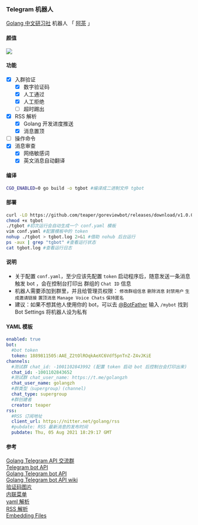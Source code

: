 ### Telegram 机器人
[Golang 中文研习社](https://t.me/golangzh) 机器人 「 [阿茶](https://t.me/GoReviewBot) 」  
#### 颜值
![](https://i.loli.net/2021/09/02/f8gjIGSHLdW1ebC.png)
#### 功能  
- [x] 入群验证  
    - [x] 数字验证码  
    - [x] 人工通过  
    - [x] 人工拒绝  
    - [ ] 超时踢出  
- [x] RSS 解析  
    - [x] Golang 开发进度推送  
    - [x] 消息置顶  
- [ ] 操作命令  
- [x] 消息审查  
    - [x] 网络敏感词  
    - [x] 英文消息自动翻译
#### 编译
```bash
CGO_ENABLED=0 go build -o tgbot #编译成二进制文件 tgbot
```
#### 部署
```bash
curl -LO https://github.com/teaper/goreviewbot/releases/download/v1.0.0/tgbot #下载程序
chmod +x tgbot
./tgbot #初次运行会自动生成一个 conf.yaml 模板
vim conf.yaml #配置模板中的 token 
nohup ./tgbot > tgbot.log 2>&1 #借助 nohub 后台运行
ps -aux | grep "tgbot" #查看运行状态
cat tgbot.log #查看运行日志
```
#### 说明  
* 关于配置 `conf.yaml`，至少应该先配置 `token` 启动程序后，随意发送一条消息触发 bot ，会在控制台打印出 群组的 `Chat ID` 信息
* 机器人需要添加到群里，并且给管理员权限： `修改群组信息` `删除消息` `封禁用户` `生成邀请链接` `置顶消息` `Manage Voice Chats` `保持匿名`
* 建议：如果不想其他人使用你的 bot，可以去 [@BotFather](https://t.me/botfather) 输入 `/mybot` 找到 Bot Settings 将机器人设为私有

#### YAML 模板
```yaml
enabled: true
bot:
  #bot token
  token: 1889811505:AAE_Z2tOlROqkAeXC6Vdf5pnTnZ-Z4vJKiE
channels:
  #测试群 chat_id: -1001102843992 (配置 token 启动 bot 后控制台会打印出来)
  chat_id: -1001102843652
  #测试群 chat_user_name: https://t.me/golangzh
  chat_user_name: golangzh
  #群类型（supergroup）(channel)
  chat_type: supergroup
  #群创建者
  creator: teaper
rss:
  #RSS 订阅地址
  client_url: https://nitter.net/golang/rss
  #pubdate: RSS 最新消息的发布时间
  pubdate: Thu, 05 Aug 2021 18:29:17 GMT
```

#### 参考  
[Golang Telegram API 交流群](https://t.me/go_telegram_bot_api)  
[Telegram bot API](https://core.telegram.org/bots/api)  
[Golang Telegram bot API](https://github.com/go-telegram-bot-api/telegram-bot-api)  
[Golang Telegram bot API wiki](https://github.com/go-telegram-bot-api/telegram-bot-api/wiki)  
[验证码图片](https://count.getloli.com/)  
[内联菜单](https://zwindr.blogspot.com/2018/09/go-telegram-bot_22.html)  
[yaml 解析](https://gopkg.in/yaml.v3)  
[RSS 解析](https://www.youtube.com/watch?v=YynNUr1t6io)  
[Embedding Files](https://pkg.go.dev/embed@master)  





